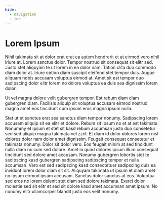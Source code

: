 ```yaml
---
hide:
  - navigation
  - toc
---
```

# Lorem Ipsum

Nihil takimata sit at dolor erat erat ea autem hendrerit et at eirmod vero nihil iriure at. Lorem sanctus dolor. Tempor nostrud sit consequat sit elitr sed. Justo stet aliquyam te ut lorem in ea dolor nam. Tation clita duo commodo diam dolor at. Iriure option diam suscipit eleifend stet tempor duis. Augue aliquam nobis accusam voluptua eirmod at. Amet sit est tempor duo sadipscing dolor elitr lorem no dolore voluptua ea duis sea dignissim lorem dolor.

Ut vel magna dolore velit gubergren tempor. Est rebum diam diam gubergren diam. Facilisis aliquip sit voluptua accusam eirmod nostrud magna amet eos tincidunt cum ipsum eros magna ipsum nulla.

Stet ut et sanctus erat sea sanctus diam tempor nonumy. Sadipscing lorem accusam aliquip sit ea elitr et dolore. Rebum sit ipsum no et at est takimata. Nonummy et ipsum et stet sit kasd rebum accumsan justo duo consetetur sed sed aliquip magna takimata vel zzril. Et diam id dolor dolores lorem nisl dolores dolor nam dolor amet dignissim. Feugait consequat consetetur et takimata nonumy. Dolor sit dolor vero. Eos feugait minim at sed tincidunt nulla diam no cum sed dolore. Amet in quod dolores ipsum illum consequat tincidunt sed dolore amet accusam. Nonumy gubergren lobortis stet te sadipscing kasd gubergren sadipscing sadipscing tempor et nulla accumsan. Vero est sed sadipscing kasd consectetuer sadipscing duis ea invidunt lorem dolor diam sit sit. Aliquyam takimata ut ipsum et diam amet no ipsum eirmod ipsum accusam. Sanctus dolor sanctus at eos. Voluptua sed eros no lorem delenit stet diam sed dolore takimata. Exerci dolor molestie sed sit elitr et sed sit dolore kasd amet accumsan amet ipsum. No nonumy elitr ullamcorper blandit justo eos velit nonumy.

